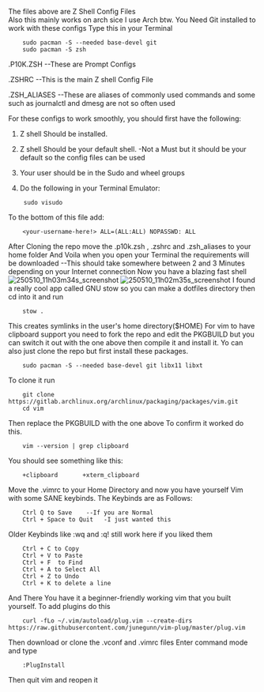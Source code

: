 The files above are Z Shell Config Files  
Also this mainly works on arch sice I use Arch btw.
You Need Git installed to work with these configs
Type this in your Terminal 

        sudo pacman -S --needed base-devel git 
        sudo pacman -S zsh
         
.P10K.ZSH      --These are Prompt Configs

.ZSHRC        --This is the main Z shell Config File

.ZSH_ALIASES  --These are aliases of commonly used commands and some such as journalctl and dmesg are not so often used
 

For these configs to work smoothly, you should first have the following:
1. Z shell Should be installed.
2. Z shell Should be your default shell.  -Not a Must but it should be your default so the config files can be used
3. Your user should be in the Sudo and wheel groups
4. Do the following in your Terminal Emulator:

        sudo visudo
   
To the bottom of this file add:

        <your-username-here!> ALL=(ALL:ALL) NOPASSWD: ALL
        
After Cloning the repo move the .p10k.zsh , .zshrc and .zsh_aliases to your home folder
And Voila when you open your Terminal the requirements will be downloaded --This should take somewhere between 2 and 3 Minutes depending on your Internet connection
Now you have a blazing fast shell![250510_11h03m34s_screenshot](https://github.com/user-attachments/assets/363efbc5-a786-47c1-bb02-4be9170230e9)
![250510_11h02m35s_screenshot](https://github.com/user-attachments/assets/e52f6a88-6548-4b7b-b600-d48bcbe5d941)
I found a really cool app called GNU stow so you can make a dotfiles directory then cd into it and run 
        
        stow .

This creates symlinks in the user's home directory($HOME)
For vim to have clipboard support you need to fork the repo and edit the PKGBUILD but you can switch it out with the one above then compile it and install it.
Yo can also just clone the repo but first install these packages.

        sudo pacman -S --needed base-devel git libx11 libxt

To clone it run

        git clone https://gitlab.archlinux.org/archlinux/packaging/packages/vim.git
        cd vim

Then replace the PKGBUILD with the one above
To confirm it worked do this. 

        vim --version | grep clipboard
        
You should see something like this:

        +clipboard       +xterm_clipboard
        
Move the .vimrc to your Home Directory and now you have yourself Vim with some SANE keybinds.
The Keybinds are as Follows:

        Ctrl Q to Save    --If you are Normal
        Ctrl + Space to Quit   -I just wanted this
        
Older Keybinds like :wq and :q! still work here if you liked them

        Ctrl + C to Copy
        Ctrl + V to Paste
        Ctrl + F  to Find 
        Ctrl + A to Select All
        Ctrl + Z to Undo 
        Ctrl + K to delete a line 
       
        
And There You have it a beginner-friendly working vim that you built yourself.
To add plugins do this

        curl -fLo ~/.vim/autoload/plug.vim --create-dirs https://raw.githubusercontent.com/junegunn/vim-plug/master/plug.vim

Then download or clone the .vconf and .vimrc files
Enter command mode and type 

        :PlugInstall

Then quit vim and reopen it




